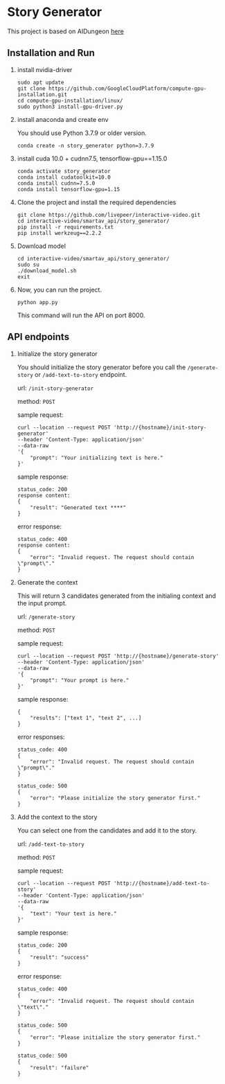 # Story Generator

This project is based on AIDungeon [here](https://github.com/Latitude-Archives/AIDungeon/)

## Installation and Run

1. install nvidia-driver
    ```
    sudo apt update
    git clone https://github.com/GoogleCloudPlatform/compute-gpu-installation.git
    cd compute-gpu-installation/linux/
    sudo python3 install-gpu-driver.py
    ```
2. install anaconda and create env

    You should use Python 3.7.9 or older version.
    ```
    conda create -n story_generator python=3.7.9
    ```
3. install cuda 10.0 + cudnn7.5, tensorflow-gpu==1.15.0
    ```
    conda activate story_generator
    conda install cudatoolkit=10.0
    conda install cudnn=7.5.0
    conda install tensorflow-gpu=1.15
    ```
4. Clone the project and install the required dependencies
    ```
    git clone https://github.com/livepeer/interactive-video.git
    cd interactive-video/smartav_api/story_generator/
    pip install -r requirements.txt
    pip install werkzeug==2.2.2
    ```
5. Download model
    ```
    cd interactive-video/smartav_api/story_generator/
    sudo su
    ./download_model.sh
    exit
    ```
6. Now, you can run the project.
    ```
    python app.py
    ```
    This command will run the API on port 8000.

## API endpoints

1. Initialize the story generator

    You should initialize the story generator before you call the `/generate-story` or `/add-text-to-story` endpoint.

    url: `/init-story-generator`

    method: `POST`

    sample request: 
    ```
    curl --location --request POST 'http://{hostname}/init-story-generator'
    --header 'Content-Type: application/json'
    --data-raw 
    '{
        "prompt": "Your initializing text is here."
    }'
    ```

    sample response: 
    ```
    status_code: 200
    response content: 
    {
        "result": "Generated text ****"
    }
    ```

    error response:
    ```
    status_code: 400
    response content: 
    {
        "error": "Invalid request. The request should contain \"prompt\"."
    }
    ```

2. Generate the context

    This will return 3 candidates generated from the initialing context and the input prompt.

    url: `/generate-story`

    method: `POST`

    sample request:
    ```
    curl --location --request POST 'http://{hostname}/generate-story'
    --header 'Content-Type: application/json'
    --data-raw 
    '{
        "prompt": "Your prompt is here."
    }'
    ```

    sample response:
    ```
    {
        "results": ["text 1", "text 2", ...]
    }
    ```

    error responses:
    ```
    status_code: 400
    {
        "error": "Invalid request. The request should contain \"prompt\"."
    }

    status_code: 500
    {
        "error": "Please initialize the story generator first."
    }
    ```

3. Add the context to the story

    You can select one from the candidates and add it to the story.

    url: `/add-text-to-story`

    method: `POST`

    sample request:
    ```
    curl --location --request POST 'http://{hostname}/add-text-to-story'
    --header 'Content-Type: application/json'
    --data-raw 
    '{
        "text": "Your text is here."
    }'
    ```

    sample response:
    ```
    status_code: 200
    {
        "result": "success"
    }
    ```

    error response:
    ```
    status_code: 400
    {
        "error": "Invalid request. The request should contain \"text\"."
    }

    status_code: 500
    {
        "error": "Please initialize the story generator first."
    }

    status_code: 500
    {
        "result": "failure"
    }
    ```
